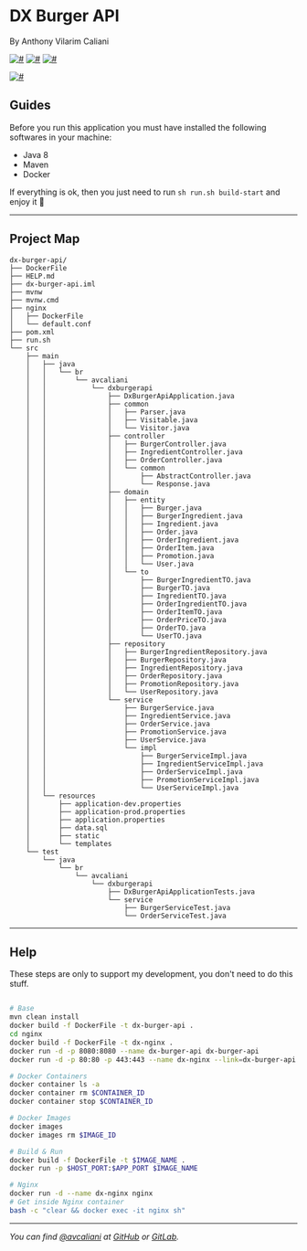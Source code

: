 # DX Burger API
By Anthony Vilarim Caliani

[![#](https://img.shields.io/badge/java-1.8.0__181-yellow.svg)](#) [![#](https://img.shields.io/badge/spring--boot-2.1.3.RELEASE-green.svg)](#) [![#](https://img.shields.io/badge/maven-3.6.0-blue.svg)](#) 

[![#](https://img.shields.io/badge/docker-18.09.2-steelblue.svg)](#)


## Guides
Before you run this application you must have installed the following softwares in your machine:
 - Java 8
 - Maven
 - Docker

If everything is ok, then you just need to run `sh run.sh build-start` and enjoy it 🙂

---

## Project Map
```
dx-burger-api/
├── DockerFile
├── HELP.md
├── dx-burger-api.iml
├── mvnw
├── mvnw.cmd
├── nginx
│   ├── DockerFile
│   └── default.conf
├── pom.xml
├── run.sh
└── src
    ├── main
    │   ├── java
    │   │   └── br
    │   │       └── avcaliani
    │   │           └── dxburgerapi
    │   │               ├── DxBurgerApiApplication.java
    │   │               ├── common
    │   │               │   ├── Parser.java
    │   │               │   ├── Visitable.java
    │   │               │   └── Visitor.java
    │   │               ├── controller
    │   │               │   ├── BurgerController.java
    │   │               │   ├── IngredientController.java
    │   │               │   ├── OrderController.java
    │   │               │   └── common
    │   │               │       ├── AbstractController.java
    │   │               │       └── Response.java
    │   │               ├── domain
    │   │               │   ├── entity
    │   │               │   │   ├── Burger.java
    │   │               │   │   ├── BurgerIngredient.java
    │   │               │   │   ├── Ingredient.java
    │   │               │   │   ├── Order.java
    │   │               │   │   ├── OrderIngredient.java
    │   │               │   │   ├── OrderItem.java
    │   │               │   │   ├── Promotion.java
    │   │               │   │   └── User.java
    │   │               │   └── to
    │   │               │       ├── BurgerIngredientTO.java
    │   │               │       ├── BurgerTO.java
    │   │               │       ├── IngredientTO.java
    │   │               │       ├── OrderIngredientTO.java
    │   │               │       ├── OrderItemTO.java
    │   │               │       ├── OrderPriceTO.java
    │   │               │       ├── OrderTO.java
    │   │               │       └── UserTO.java
    │   │               ├── repository
    │   │               │   ├── BurgerIngredientRepository.java
    │   │               │   ├── BurgerRepository.java
    │   │               │   ├── IngredientRepository.java
    │   │               │   ├── OrderRepository.java
    │   │               │   ├── PromotionRepository.java
    │   │               │   └── UserRepository.java
    │   │               └── service
    │   │                   ├── BurgerService.java
    │   │                   ├── IngredientService.java
    │   │                   ├── OrderService.java
    │   │                   ├── PromotionService.java
    │   │                   ├── UserService.java
    │   │                   └── impl
    │   │                       ├── BurgerServiceImpl.java
    │   │                       ├── IngredientServiceImpl.java
    │   │                       ├── OrderServiceImpl.java
    │   │                       ├── PromotionServiceImpl.java
    │   │                       └── UserServiceImpl.java
    │   └── resources
    │       ├── application-dev.properties
    │       ├── application-prod.properties
    │       ├── application.properties
    │       ├── data.sql
    │       ├── static
    │       └── templates
    └── test
        └── java
            └── br
                └── avcaliani
                    └── dxburgerapi
                        ├── DxBurgerApiApplicationTests.java
                        └── service
                            ├── BurgerServiceTest.java
                            └── OrderServiceTest.java
```

---

## Help

These steps are only to support my development, you don't need to do this stuff.

```sh

# Base
mvn clean install
docker build -f DockerFile -t dx-burger-api .
cd nginx
docker build -f DockerFile -t dx-nginx .
docker run -d -p 8080:8080 --name dx-burger-api dx-burger-api
docker run -d -p 80:80 -p 443:443 --name dx-nginx --link=dx-burger-api dx-nginx

# Docker Containers
docker container ls -a
docker container rm $CONTAINER_ID
docker container stop $CONTAINER_ID

# Docker Images
docker images
docker images rm $IMAGE_ID

# Build & Run
docker build -f DockerFile -t $IMAGE_NAME .
docker run -p $HOST_PORT:$APP_PORT $IMAGE_NAME

# Nginx
docker run -d --name dx-nginx nginx
# Get inside Nginx container
bash -c "clear && docker exec -it nginx sh"

```

---

_You can find [@avcaliani](#) at [GitHub](https://github.com/avcaliani) or [GitLab](https://gitlab.com/avcaliani)._
